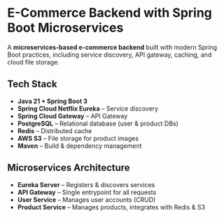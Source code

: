 # E-Commerce Backend with Spring Boot Microservices

A **microservices-based e-commerce backend** built with modern Spring Boot practices, including service discovery, API gateway, caching, and cloud file storage.

## Tech Stack
- **Java 21 + Spring Boot 3**
- **Spring Cloud Netflix Eureka** – Service discovery
- **Spring Cloud Gateway** – API Gateway
- **PostgreSQL** – Relational database (user & product DBs)
- **Redis** – Distributed cache
- **AWS S3** – File storage for product images
- **Maven** – Build & dependency management

## Microservices Architecture
- **Eureka Server** – Registers & discovers services
- **API Gateway** – Single entrypoint for all requests
- **User Service** – Manages user accounts (CRUD)
- **Product Service** – Manages products, integrates with Redis & S3

